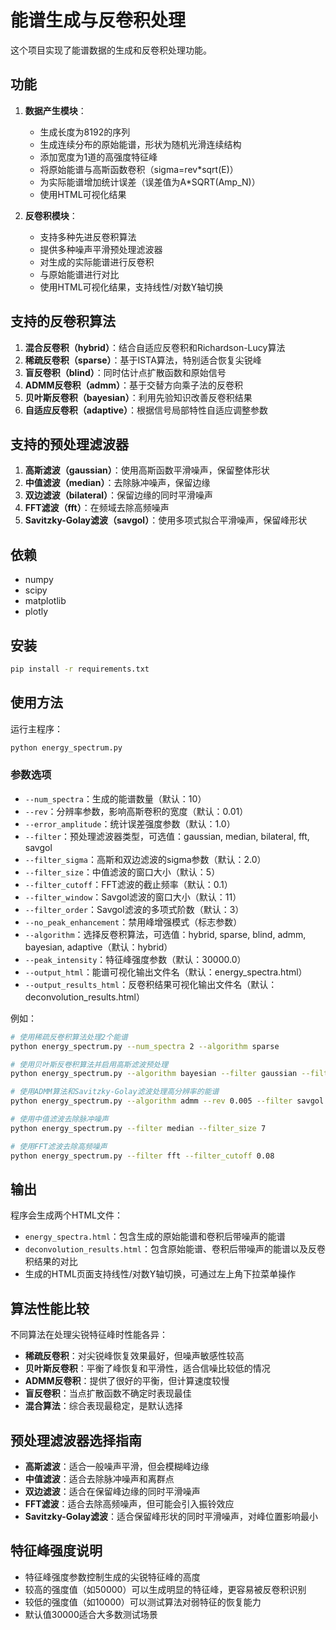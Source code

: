 # 能谱生成与反卷积处理

这个项目实现了能谱数据的生成和反卷积处理功能。

## 功能

1. **数据产生模块**：
   - 生成长度为8192的序列
   - 生成连续分布的原始能谱，形状为随机光滑连续结构
   - 添加宽度为1道的高强度特征峰
   - 将原始能谱与高斯函数卷积（sigma=rev*sqrt(E)）
   - 为实际能谱增加统计误差（误差值为A*SQRT(Amp_N)）
   - 使用HTML可视化结果

2. **反卷积模块**：
   - 支持多种先进反卷积算法
   - 提供多种噪声平滑预处理滤波器
   - 对生成的实际能谱进行反卷积
   - 与原始能谱进行对比
   - 使用HTML可视化结果，支持线性/对数Y轴切换

## 支持的反卷积算法

1. **混合反卷积（hybrid）**：结合自适应反卷积和Richardson-Lucy算法
2. **稀疏反卷积（sparse）**：基于ISTA算法，特别适合恢复尖锐峰
3. **盲反卷积（blind）**：同时估计点扩散函数和原始信号
4. **ADMM反卷积（admm）**：基于交替方向乘子法的反卷积
5. **贝叶斯反卷积（bayesian）**：利用先验知识改善反卷积结果
6. **自适应反卷积（adaptive）**：根据信号局部特性自适应调整参数

## 支持的预处理滤波器

1. **高斯滤波（gaussian）**：使用高斯函数平滑噪声，保留整体形状
2. **中值滤波（median）**：去除脉冲噪声，保留边缘
3. **双边滤波（bilateral）**：保留边缘的同时平滑噪声
4. **FFT滤波（fft）**：在频域去除高频噪声
5. **Savitzky-Golay滤波（savgol）**：使用多项式拟合平滑噪声，保留峰形状

## 依赖

- numpy
- scipy
- matplotlib
- plotly

## 安装

```bash
pip install -r requirements.txt
```

## 使用方法

运行主程序：

```bash
python energy_spectrum.py
```

### 参数选项

- `--num_spectra`：生成的能谱数量（默认：10）
- `--rev`：分辨率参数，影响高斯卷积的宽度（默认：0.01）
- `--error_amplitude`：统计误差强度参数（默认：1.0）
- `--filter`：预处理滤波器类型，可选值：gaussian, median, bilateral, fft, savgol
- `--filter_sigma`：高斯和双边滤波的sigma参数（默认：2.0）
- `--filter_size`：中值滤波的窗口大小（默认：5）
- `--filter_cutoff`：FFT滤波的截止频率（默认：0.1）
- `--filter_window`：Savgol滤波的窗口大小（默认：11）
- `--filter_order`：Savgol滤波的多项式阶数（默认：3）
- `--no_peak_enhancement`：禁用峰增强模式（标志参数）
- `--algorithm`：选择反卷积算法，可选值：hybrid, sparse, blind, admm, bayesian, adaptive（默认：hybrid）
- `--peak_intensity`：特征峰强度参数（默认：30000.0）
- `--output_html`：能谱可视化输出文件名（默认：energy_spectra.html）
- `--output_results_html`：反卷积结果可视化输出文件名（默认：deconvolution_results.html）

例如：

```bash
# 使用稀疏反卷积算法处理2个能谱
python energy_spectrum.py --num_spectra 2 --algorithm sparse

# 使用贝叶斯反卷积算法并启用高斯滤波预处理
python energy_spectrum.py --algorithm bayesian --filter gaussian --filter_sigma 1.5

# 使用ADMM算法和Savitzky-Golay滤波处理高分辨率的能谱
python energy_spectrum.py --algorithm admm --rev 0.005 --filter savgol --filter_window 15

# 使用中值滤波去除脉冲噪声
python energy_spectrum.py --filter median --filter_size 7

# 使用FFT滤波去除高频噪声
python energy_spectrum.py --filter fft --filter_cutoff 0.08
```

## 输出

程序会生成两个HTML文件：
- `energy_spectra.html`：包含生成的原始能谱和卷积后带噪声的能谱
- `deconvolution_results.html`：包含原始能谱、卷积后带噪声的能谱以及反卷积结果的对比
- 生成的HTML页面支持线性/对数Y轴切换，可通过左上角下拉菜单操作

## 算法性能比较

不同算法在处理尖锐特征峰时性能各异：

- **稀疏反卷积**：对尖锐峰恢复效果最好，但噪声敏感性较高
- **贝叶斯反卷积**：平衡了峰恢复和平滑性，适合信噪比较低的情况
- **ADMM反卷积**：提供了很好的平衡，但计算速度较慢
- **盲反卷积**：当点扩散函数不确定时表现最佳
- **混合算法**：综合表现最稳定，是默认选择

## 预处理滤波器选择指南

- **高斯滤波**：适合一般噪声平滑，但会模糊峰边缘
- **中值滤波**：适合去除脉冲噪声和离群点
- **双边滤波**：适合在保留峰边缘的同时平滑噪声
- **FFT滤波**：适合去除高频噪声，但可能会引入振铃效应
- **Savitzky-Golay滤波**：适合保留峰形状的同时平滑噪声，对峰位置影响最小

## 特征峰强度说明

- 特征峰强度参数控制生成的尖锐特征峰的高度
- 较高的强度值（如50000）可以生成明显的特征峰，更容易被反卷积识别
- 较低的强度值（如10000）可以测试算法对弱特征的恢复能力
- 默认值30000适合大多数测试场景 